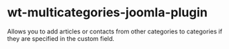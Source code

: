 # wt-multicategories-joomla-plugin
Allows you to add articles or contacts from other categories to categories if they are specified in the custom field.
